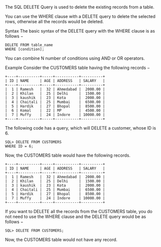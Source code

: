 The SQL DELETE Query is used to delete the existing records from a table.

You can use the WHERE clause with a DELETE query to delete the selected rows, otherwise all the records would be deleted.

Syntax
The basic syntax of the DELETE query with the WHERE clause is as follows −

    DELETE FROM table_name
    WHERE [condition];
You can combine N number of conditions using AND or OR operators.

Example
Consider the CUSTOMERS table having the following records −

    +----+----------+-----+-----------+----------+
    | ID | NAME     | AGE | ADDRESS   | SALARY   |
    +----+----------+-----+-----------+----------+
    |  1 | Ramesh   |  32 | Ahmedabad |  2000.00 |
    |  2 | Khilan   |  25 | Delhi     |  1500.00 |
    |  3 | kaushik  |  23 | Kota      |  2000.00 |
    |  4 | Chaitali |  25 | Mumbai    |  6500.00 |
    |  5 | Hardik   |  27 | Bhopal    |  8500.00 |
    |  6 | Komal    |  22 | MP        |  4500.00 |
    |  7 | Muffy    |  24 | Indore    | 10000.00 |
    +----+----------+-----+-----------+----------+
The following code has a query, which will DELETE a customer, whose ID is 6.

    SQL> DELETE FROM CUSTOMERS
    WHERE ID = 6;
Now, the CUSTOMERS table would have the following records.

    +----+----------+-----+-----------+----------+
    | ID | NAME     | AGE | ADDRESS   | SALARY   |
    +----+----------+-----+-----------+----------+
    |  1 | Ramesh   |  32 | Ahmedabad |  2000.00 |
    |  2 | Khilan   |  25 | Delhi     |  1500.00 |
    |  3 | kaushik  |  23 | Kota      |  2000.00 |
    |  4 | Chaitali |  25 | Mumbai    |  6500.00 |
    |  5 | Hardik   |  27 | Bhopal    |  8500.00 |
    |  7 | Muffy    |  24 | Indore    | 10000.00 |
    +----+----------+-----+-----------+----------+
If you want to DELETE all the records from the CUSTOMERS table, you do not need to use the WHERE clause and the DELETE query would be as follows −

    SQL> DELETE FROM CUSTOMERS;
Now, the CUSTOMERS table would not have any record.
